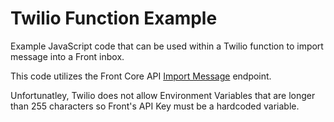 # Twilio Function Example

Example JavaScript code that can be used within a Twilio function to import message into a Front inbox. 

This code utilizes the Front Core API [Import Message](https://dev.frontapp.com/reference/import-inbox-message) endpoint.

Unfortunatley, Twilio does not allow Environment Variables that are longer than 255 characters so Front's API Key must be a hardcoded variable.
